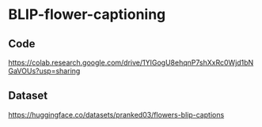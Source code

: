 # BLIP-flower-captioning



## Code
https://colab.research.google.com/drive/1YIGogU8ehqnP7shXxRc0Wjd1bNGaVOUs?usp=sharing

## Dataset
https://huggingface.co/datasets/pranked03/flowers-blip-captions
